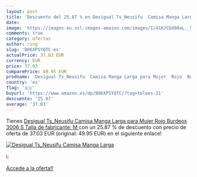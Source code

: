 ```yaml
---
layout: post
title: 'Descuento del 25.87 % en Desigual Ts_Neusifu  Camisa Manga Larga '
date: 
image: 'https://images-eu.ssl-images-amazon.com/images/I/41KJCbX80aL._SL200_.jpg'
comments: true
category: ofertas
author: ring
slug: 'B06XPSYQTC-es'
actualPrice: 37.03 EUR
currency: EUR
price: 37.03
comparePrice: 49.95 EUR
prodname: 'Desigual Ts_Neusifu  Camisa Manga Larga para Mujer  Rojo  Burdeos 3006   S  Talla de fabricante: M '
country: 'es'
flag: '🇪🇸'
buyurl: 'https://www.amazon.es/dp/B06XPSYQTC/?tag=tolees-21'
descuento: '25.87'
average: '37.03'
---
```


Tienes [Desigual Ts_Neusifu  Camisa Manga Larga para Mujer  Rojo  Burdeos 3006   S  Talla de fabricante: M ](https://www.amazon.es/dp/B06XPSYQTC/?tag=tolees-21) con un 25.87 % de descuento con precio de oferta de 37.03 EUR (original: 49.95 EUR) en el siguiente enlace!

[![Desigual Ts_Neusifu  Camisa Manga Larga ](https://images-eu.ssl-images-amazon.com/images/I/41KJCbX80aL._SL200_.jpg)](https://www.amazon.es/dp/B06XPSYQTC/?tag=tolees-21)

ℹ️:


[Accede a la oferta!!](https://www.amazon.es/dp/B06XPSYQTC/?tag=tolees-21)
